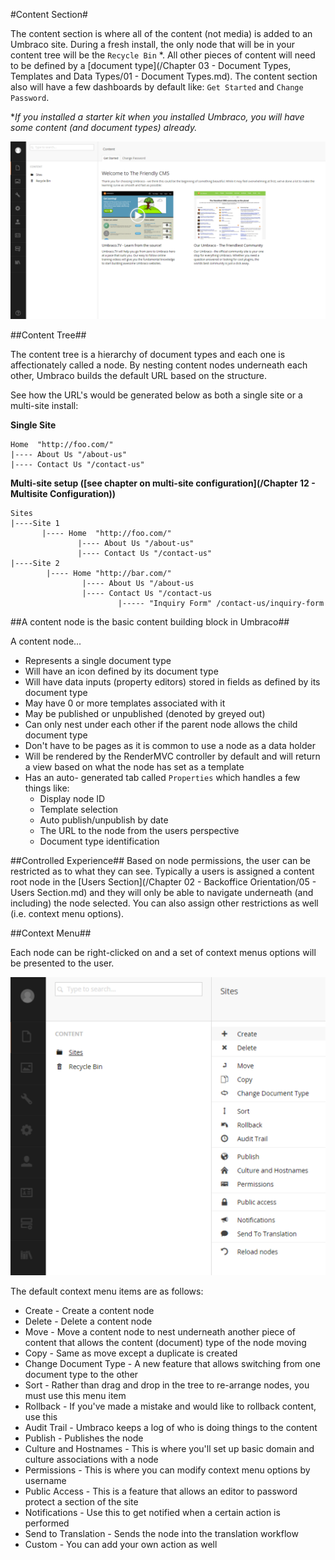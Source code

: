 #Content Section#

The content section is where all of the content (not media) is added to an Umbraco site.   During a fresh install, the only node that will be in your content tree will be the `Recycle Bin` *.  All other pieces of content will need to be defined by a [document type](/Chapter 03 - Document Types, Templates and Data Types/01 - Document Types.md).  The content section also will have a few dashboards by default like: `Get Started` and `Change Password`.

**If you installed a starter kit when you installed Umbraco, you will have some content (and document types) already.*

![Content Section](assets/backoffice.png)

##Content Tree##

The content tree is a hierarchy of document types and each one is affectionately called a node.  By nesting content nodes underneath each other, Umbraco builds the default URL based on the structure.

See how the URL's would be generated below as both a single site or a multi-site install:
 
**Single Site**

    Home  "http://foo.com/"
    |---- About Us "/about-us"
    |---- Contact Us "/contact-us"
   
**Multi-site setup ([see chapter on multi-site configuration](/Chapter 12 - Multisite Configuration))**

    Sites
    |----Site 1
           |---- Home  "http://foo.com/"
                   |---- About Us "/about-us"
                   |---- Contact Us "/contact-us"
    |----Site 2
            |---- Home "http://bar.com/"
                    |---- About Us "/about-us
                    |---- Contact Us "/contact-us
                            |----- "Inquiry Form" /contact-us/inquiry-form

##A content node is the basic content building block in Umbraco##

A content node...

* Represents a single document type
* Will have an icon defined by its document type
* Will have data inputs (property editors) stored in fields as defined by its document type
* May have 0 or more templates associated with it
* May be published or unpublished (denoted by greyed out)
* Can only nest under each other if the parent node allows the child document type
* Don't have to be pages as it is common to use a node as a data holder
* Will be rendered by the RenderMVC controller by default and will return a view  based on what the node has set as a template
* Has an auto- generated tab called `Properties` which handles a few things like: 
    * Display node ID
    * Template selection
    * Auto publish/unpublish by date
    * The URL to the node from the users perspective
    * Document type identification

##Controlled Experience##
Based on node permissions, the user can be restricted as to what they can see.  Typically a users is assigned a content root node in the [Users Section](/Chapter 02 - Backoffice Orientation/05 - Users Section.md) and they will only be able to navigate underneath (and including) the node selected.  You can also assign other restrictions as well (i.e. context menu options).

##Context Menu##

Each node can be right-clicked on and a set of context menus options will be presented to the user.

![Context Menu](assets/context-menu.png)

The default context menu items are as follows:

* Create - Create a content node
* Delete - Delete a content node
* Move - Move a content node to nest underneath another piece of content that allows the content (document) type of the node moving
* Copy - Same as move except a duplicate is created
* Change Document Type - A new feature that allows switching from one document type to the other
* Sort - Rather than drag and drop in the tree to re-arrange nodes, you must use this menu item
* Rollback - If you've made a mistake and would like to rollback content, use this
* Audit Trail - Umbraco keeps a log of who is doing things to the content
* Publish - Publishes the node
* Culture and Hostnames - This is where you'll set up basic domain and culture associations with a node
* Permissions - This is where you can modify context menu options by username
* Public Access - This is a feature that allows an editor to password protect a section of the site
* Notifications - Use this to get notified when a certain action is performed
* Send to Translation - Sends the node into the translation workflow
* Custom - You can add your own action as well